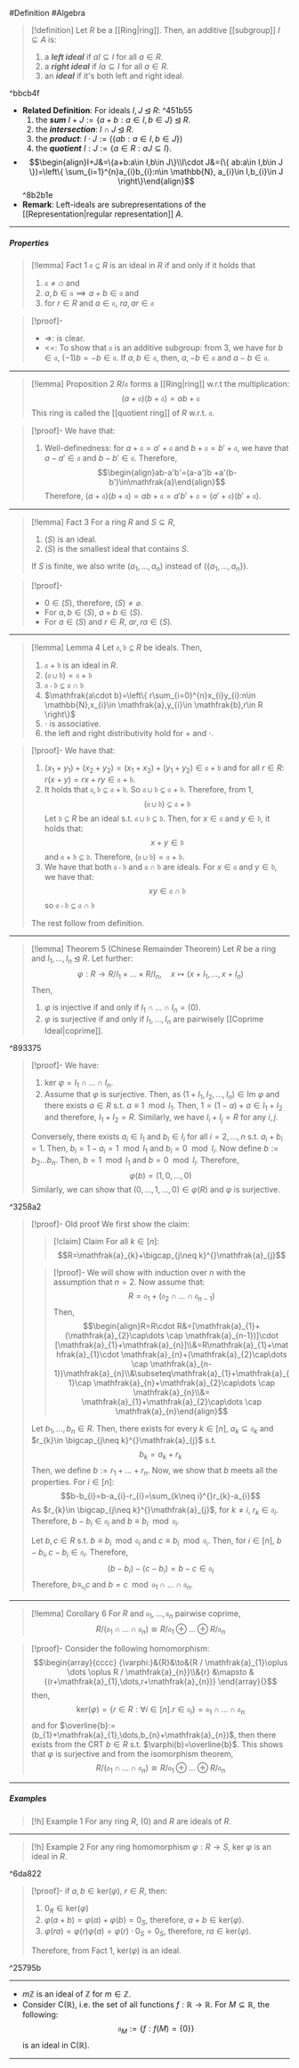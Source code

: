 #Definition #Algebra

> [!definition]
> Let $R$ be a [[Ring|ring]]. Then, an additive [[subgroup]] $I\subseteq A$ is:
> 1. a ***left ideal*** if $aI\subseteq I$ for all $a\in R$.
> 2. a ***right ideal*** if $Ia\subseteq I$ for all $a\in R$.
> 3. an ***ideal*** if it's both left and right ideal.

^bbcb4f

- **Related Definition**: For ideals $I,J\unlhd R$:  ^451b55
	1. the ***sum*** $I+J:=\{ a+b:a\in I,b\in J \}\unlhd R$.
	2. the ***intersection***: $I\cap J\unlhd R$.
	3. the ***product***: $I\cdot J:=(\{ ab:a\in I,b\in J \})$
	4. the ***quotient*** $I:J:=\{ a\in R:aJ\subseteq I \}$.
- $$\begin{align}I+J&=\{a+b:a\in I,b\in J\}\\I\cdot J&=(\{ ab:a\in I,b\in J \})=\left\{  \sum_{i=1}^{n}a_{i}b_{i}:n\in \mathbb{N}, a_{i}\in I,b_{i}\in J \right\}\end{align}$$ ^8b2b1e
- **Remark**: Left-ideals are subrepresentations of the [[Representation|regular representation]] $A$.
---
##### Properties
> [!lemma] Fact 1
> $\mathfrak{a}\subseteq R$ is an ideal in $R$ if and only if it holds that
> 1. $\mathfrak{a} \neq \varnothing$ and
> 2. $a,b\in \mathfrak{a} \implies a+b\in \mathfrak{a}$ and
> 3. for $r\in R$ and $a\in \mathfrak{a}$, $ra,ar\in \mathfrak{a}$

> [!proof]-
> - =>: is clear.
> - <=: To show that $\mathfrak{a}$ is an additive subgroup: from 3, we have for $b\in \mathfrak{a}$, $(-1)b=-b\in \mathfrak{a}$. If $a,b\in \mathfrak{a}$, then, $a,-b\in \mathfrak{a}$ and $a-b\in \mathfrak{a}$.
---
> [!lemma] Proposition 2
> $R / \mathfrak{a}$ forms a [[Ring|ring]] w.r.t the multiplication:
> $$(a+\mathfrak{a})(b+\mathfrak{a})=ab+\mathfrak{a}$$
> This ring is called the [[quotient ring]] of $R$ w.r.t. $\mathfrak{a}$.

>[!proof]-
>We have that: 
>1. Well-definedness: for $a+\mathfrak{a}=a'+\mathfrak{a}$ and $b+\mathfrak{a}=b'+\mathfrak{a}$, we have that $a-a'\in \mathfrak{a}$ and $b-b'\in\mathfrak{a}$. Therefore, 
>	$$\begin{align}ab-a'b'=(a-a')b +a'(b-b')\in\mathfrak{a}\end{align}$$Therefore, $(a+\mathfrak{a})(b+\mathfrak{a})=ab+\mathfrak{a}=a'b'+\mathfrak{a}=(a'+\mathfrak{a})(b'+\mathfrak{a})$.
---
> [!lemma] Fact 3
> For a ring $R$ and $S\subseteq R$, 
> 1. $(S)$ is an ideal.
> 2. $(S)$ is the smallest ideal that contains $S$.
> 
> If $S$ is finite, we also write $(a_{1},\dots,a_{n})$ instead of $(\{ a_{1},\dots,a_{n} \})$.

> [!proof]-
> - $0\in (S)$, therefore, $(S)\neq \varnothing$.
> - For $a,b\in(S)$, $a+b\in (S)$.
> - For $a\in (S)$ and $r\in R$, $ar,ra \in (S)$.
---
> [!lemma] Lemma 4
> Let $\mathfrak{a,b}\subseteq R$ be ideals. Then, 
> 1. $\mathfrak{a+b}$ is an ideal in $R$.
> 2. $(\mathfrak{a\cup b})=\mathfrak{a+b}$
> 3. $\mathfrak{a\cdot b}\subseteq \mathfrak{a\cap b}$
> 4. $\mathfrak{a\cdot b}=\left\{  r\sum_{i=0}^{n}x_{i}y_{i}:n\in \mathbb{N},x_{i}\in \mathfrak{a},y_{i}\in \mathfrak{b},r\in R  \right\}$
> 5. $\cdot$ is associative.
> 6. the left and right distributivity hold for $+$ and $\cdot$.

> [!proof]-
> We have that: 
> 1. $(x_{1}+y_{1})+(x_{2}+y_{2})=(x_{1}+x_{2})+(y_{1}+y_{2})\in \mathfrak{a+b}$ and 
>    for all $r\in R$: $r(x+y)=rx+ry\in\mathfrak{a+b}$.
> 2. It holds that $\mathfrak{a,b \subseteq a+b}$. So $\mathfrak{a\cup b \subseteq a+b}$. Therefore, from 1, $$(\mathfrak{a\cup b})\subseteq \mathfrak{a+b}$$Let $\mathfrak{d}\subseteq R$ be an ideal s.t. $\mathfrak{a\cup b}\subseteq \mathfrak{d}$. Then, for $x\in \mathfrak{a}$ and $y\in \mathfrak{b}$, it holds that: $$x+y \in \mathfrak{d}$$and $\mathfrak{a+b \subseteq d}$. Therefore, $(\mathfrak{a\cup b})=\mathfrak{a+b}$.
> 3. We have that both $\mathfrak{a\cdot b}$ and $\mathfrak{a\cap b}$ are ideals. For $x\in \mathfrak{a}$ and $y\in \mathfrak{b}$, we have that: $$xy\in \mathfrak{a\cap b}$$so $\mathfrak{a\cdot b}\subseteq \mathfrak{a\cap b}$
>    
>  The rest follow from definition.
---
> [!lemma] Theorem 5 (Chinese Remainder Theorem)
> Let $R$ be a ring and $I_{1},\dots,I_{n}\unlhd R$. Let further: $$\varphi:R\to R/I_{1}\times \dots  \times R / I_{n},\quad x\mapsto(x+I_{1},\dots,x+I_{n})$$Then, 
> 1. $\varphi$ is injective if and only if $I_{1}\cap\dots \cap I_{n}=(0)$.
> 2. $\varphi$ is surjective if and only if $I_{1},\dots,I_{n}$ are pairwisely [[Coprime Ideal|coprime]].

^893375

> [!proof]-
> We have:
> 1. $\text{ker }\varphi=I_{1}\cap\dots \cap I_{n}$.
> 2. Assume that $\varphi$ is surjective. Then, as $(1+I_{1},I_{2},\dots,I_{n})\in\text{Im }\varphi$ and there exists $a\in R$ s.t. $a\equiv 1 \mod I_{1}$. Then, $1=(1-a)+a\in I_{1}+I_{2}$ and therefore, $I_{1}+I_{2}=R$. Similarly, we have $I_{i}+I_{j}=R$ for any $i,j$.
> 	
> 	Conversely, there exists $a_{i}\in I_{1}$ and $b_{i}\in I_{i}$ for all $i=2,\dots,n$ s.t. $a_{i}+b_{i}=1$. Then, $b_{i}=1-a_{i}=1 \mod I_{1}$ and $b_{i}=0\mod I_{i}$. Now define $b:=b_{2}\dots b_{n}$. Then, $b=1\mod I_{1}$ and $b=0\mod I_{i}$. Therefore, $$\varphi(b)=(1,0,\dots,0)$$Similarly, we can show that $(0,\dots,1,\dots,0)\in \varphi(R)$ and $\varphi$ is surjective.


^3258a2

> [!proof]- Old proof
>  We first show the claim:
> > [!claim] Claim
> > For all $k\in[n]$:
> > $$R=\mathfrak{a}_{k}+\bigcap_{j\neq k}^{}\mathfrak{a}_{j}$$
>
> > [!proof]-
> > We will show with induction over $n$ with the assumption that $n=2$. Now assume that: $$R=\mathfrak{a_{1}}+(\mathfrak{a}_{2}\cap\dots \cap \mathfrak{a}_{n-1})$$Then, $$\begin{align}R=R\cdot R&=[\mathfrak{a}_{1}+(\mathfrak{a}_{2}\cap\dots \cap \mathfrak{a}_{n-1})]\cdot [\mathfrak{a}_{1}+\mathfrak{a}_{n}]\\&=R\mathfrak{a}_{1}+\mathfrak{a}_{1}\cdot \mathfrak{a}_{n}+(\mathfrak{a}_{2}\cap\dots \cap \mathfrak{a}_{n-1})\mathfrak{a}_{n}\\&\subseteq\mathfrak{a}_{1}+\mathfrak{a}_{1}\cap \mathfrak{a}_{n}+\mathfrak{a}_{2}\cap\dots \cap \mathfrak{a}_{n}\\&= \mathfrak{a}_{1}+\mathfrak{a}_{2}\cap\dots \cap \mathfrak{a}_{n}\end{align}$$
> 
> Let $b_{1},\dots,b_{n}\in R$. Then, there exists for every $k\in [n]$, $a_{k}\subseteq \mathfrak{a}_{k}$ and $r_{k}\in \bigcap_{j\neq k}^{}\mathfrak{a}_{j}$ s.t. $$b_{k}=a_{k}+r_{k}$$Then, we define $b:= r_{1}+\dots+r_{n}$. Now, we show that $b$ meets all the properties. For $i\in[n]$: $$b-b_{i}=b-a_{i}-r_{i}=\sum_{k\neq i}^{}r_{k}-a_{i}$$As $r_{k}\in \bigcap_{j\neq k}^{}\mathfrak{a}_{j}$, for $k\neq i$, $r_{k}\in \mathfrak{a}_{i}$. Therefore, $b-b_{i}\in \mathfrak{a}_{i}$ and $b\equiv b_{i}\mod \mathfrak{a}_{i}$.
> 
> Let $b,c\in R$ s.t. $b\equiv b_{i}\mod \mathfrak{a}_{i}$ and $c \equiv b_{i}\mod \mathfrak{a_{i}}$. Then, for $i\in[n]$, $b-b_{i},c-b_{i}\in \mathfrak{a}_{i}$. Therefore, $$(b-b_{i})-(c-b_{i})=b-c\in \mathfrak{a}_{i}$$Therefore, $b\equiv_{\mathfrak{a}_{i}}c$ and $b=c\mod\mathfrak{a}_{1}\cap\dots \cap \mathfrak{a}_{n}$.
 
---
> [!lemma] Corollary 6
> For $R$ and $\mathfrak{a}_{1},\dots,\mathfrak{a}_{n}$ pairwise coprime, $$R / (\mathfrak{a}_{1}\cap\dots \cap \mathfrak{a}_{n})\cong R / \mathfrak{a}_{1}\oplus \dots \oplus  R / \mathfrak{a}_{n}$$

> [!proof]-
> Consider the following homomorphism: 
> $$\begin{array}{cccc} {\varphi:}&{R}&\to&{R / \mathfrak{a}_{1}\oplus \dots \oplus R / \mathfrak{a}_{n}}\\&{r} &\mapsto & {(r+\mathfrak{a}_{1},\dots,r+\mathfrak{a}_{n})} \end{array}{}$$
> then, $$\text{ker}(\varphi)=\{ r\in R:\forall i\in[n].r\in \mathfrak{a}_{i} \}=\mathfrak{a}_{1}\cap\dots \cap \mathfrak{a}_{n}$$and for $\overline{b}:=(b_{1}+\mathfrak{a}_{1},\dots,b_{n}+\mathfrak{a}_{n})$, then there exists from the CRT $b\in R$ s.t. $\varphi(b)=\overline{b}$. This shows that $\varphi$ is surjective and from the isomorphism theorem, $$R / (\mathfrak{a}_{1}\cap\dots \cap \mathfrak{a}_{n})\cong R / \mathfrak{a}_{1}\oplus \dots \oplus  R / \mathfrak{a}_{n}$$
---
##### Examples
> [!h] Example 1
> For any ring $R$, $(0)$ and $R$ are ideals of $R$.
---
> [!h] Example 2
> For any ring homomorphism $\varphi:R\to S$, $\text{ker }\varphi$ is an ideal in $R$.

^6da822

> [!proof]-
> if $a,b\in \text{ker}(\varphi)$, $r\in R$, then: 
> 1. $0_{R}\in \text{ker}(\varphi)$
> 2. $\varphi(a+b)=\varphi(a)+\varphi(b)=0_{S}$, therefore, $a+b \in \text{ker}(\varphi)$.
> 3. $\varphi(ra)=\varphi(r)\varphi(a)=\varphi(r)\cdot 0_{S}=0_{S}$, therefore, $ra\in \text{ker}(\varphi)$.
> 
> Therefore, from Fact 1, $\text{ker}(\varphi)$ is an ideal.

^25795b

---
- $m\mathbb{Z}$ is an ideal of $\mathbb{Z}$ for $m\in \mathbb{Z}$.
- Consider $\text{C}(\mathbb{R})$, i.e. the set of all functions $f:\mathbb{R}\to \mathbb{R}$. For $M \subseteq \mathbb{R}$, the following: $$\mathfrak{a}_{M}:=\{ f:f(M)=\{ 0 \} \}$$is an ideal in $\text{C}(\mathbb{R})$. 
  
---